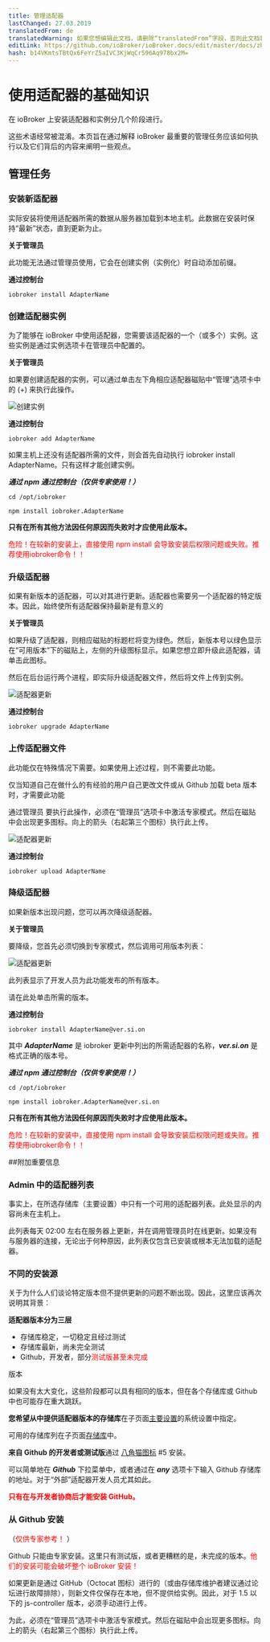 ```yaml
---
title: 管理适配器
lastChanged: 27.03.2019
translatedFrom: de
translatedWarning: 如果您想编辑此文档，请删除“translatedFrom”字段，否则此文档将再次自动翻译
editLink: https://github.com/ioBroker/ioBroker.docs/edit/master/docs/zh-cn/tutorial/adapter.md
hash: b14VKmtsTBtQx6FeYrZ5aIVC3KjWqCr596Aq978bx2M=
---
```

# 使用适配器的基础知识
在 ioBroker 上安装适配器和实例分几个阶段进行。

这些术语经常被混淆。本页旨在通过解释 ioBroker 最重要的管理任务应该如何执行以及它们背后的内容来阐明一些观点。

## 管理任务
### 安装新适配器
实际安装将使用适配器所需的数据从服务器加载到本地主机。此数据在安装时保持“最新”状态，直到更新为止。

**关于管理员**

此功能无法通过管理员使用，它会在创建实例（实例化）时自动添加前缀。

**通过控制台**

``iobroker install AdapterName``

### 创建适配器实例
为了能够在 ioBroker 中使用适配器，您需要该适配器的一个（或多个）实例。这些实例是通过实例选项卡在管理员中配置的。

**关于管理员**

如果要创建适配器的实例，可以通过单击左下角相应适配器磁贴中“管理”选项卡中的 (+) 来执行此操作。

![创建实例](../../de/tutorial/media/Instance_new.gif)

**通过控制台**

``iobroker add AdapterName``

如果主机上还没有适配器所需的文件，则会首先自动执行 iobroker install AdapterName。只有这样才能创建实例。

***通过 npm 通过控制台（仅供专家使用！）***

``cd /opt/iobroker``

``npm install iobroker.AdapterName``

**只有在所有其他方法因任何原因而失败时才应使用此版本。**

<span style="color:red">危险！在较新的安装上，直接使用 npm install 会导致安装后权限问题或失败。推荐使用iobroker命令！！</span>

### 升级适配器
如果有新版本的适配器，可以对其进行更新。适配器也需要另一个适配器的特定版本。因此，始终使所有适配器保持最新是有意义的

**关于管理员**

如果升级了适配器，则相应磁贴的标题栏将变为绿色。然后，新版本号以绿色显示在“可用版本”下的磁贴上，左侧的升级图标显示。如果您想立即升级此适配器，请单击此图标。

然后在后台运行两个进程，即实际升级适配器文件，然后将文件上传到实例。

![适配器更新](../../de/tutorial/media/Adapter_upgrade.gif)

**通过控制台**

``iobroker upgrade AdapterName``

### 上传适配器文件
此功能仅在特殊情况下需要。如果使用上述过程，则不需要此功能。

仅当知道自己在做什么的有经验的用户自己更改文件或从 Github 加载 beta 版本时，才需要此功能

通过管理员 要执行此操作，必须在“管理员”选项卡中激活专家模式。然后在磁贴中会出现更多图标。向上的箭头（右起第三个图标）执行此上传。

![适配器更新](../../de/tutorial/media/Adapter_upload.gif)

**通过控制台**

``iobroker upload AdapterName``

### 降级适配器
如果新版本出现问题，您可以再次降级适配器。

**关于管理员**

要降级，您首先必须切换到专家模式，然后调用可用版本列表：

![适配器更新](../../de/tutorial/media/Adapter_downgrade.gif)

此列表显示了开发人员为此功能发布的所有版本。

请在此处单击所需的版本。

**通过控制台**

``iobroker install AdapterName@ver.si.on``

其中 ***AdapterName*** 是 iobroker 更新中列出的所需适配器的名称，***ver.si.on*** 是格式正确的版本号。

***通过 npm 通过控制台（仅供专家使用！）***

``cd /opt/iobroker``

``npm install iobroker.AdapterName@ver.si.on``

**只有在所有其他方法因任何原因而失败时才应使用此版本。**

<span style="color:red">危险！在较新的安装中，直接使用 npm install 会导致安装后权限问题或失败。推荐使用iobroker命令！！</span>

##附加重要信息
### Admin 中的适配器列表
事实上，在所选存储库（主要设置）中只有一个可用的适配器列表。此处显示的内容尚未在主机上。

此列表每天 02:00 左右在服务器上更新，并在调用管理员时在线更新。如果没有与服务器的连接，无论出于何种原因，此列表仅包含已安装或根本无法加载的适配器。

### 不同的安装源
关于为什么人们谈论特定版本但不提供更新的问题不断出现。因此，这里应该再次说明其背景：

**适配器版本分为三层**

* 存储库稳定，一切稳定且经过测试
* 存储库最新，尚未完全测试
* Github，开发者，部分<span style="color:red">测试版甚至未完成</span>

版本</span>

如果没有太大变化，这些阶段都可以具有相同的版本，但在各个存储库或 Github 中也可能存在重大跳跃。

**您希望从中提供适配器版本的存储库**在子页面[主要设置](../admin/settings.md#Haupteinstellungen)的系统设置中指定。

可用的存储库列在子页面[存储库](../admin/settings.md#Verwahrungsorte)中。

**来自 Github 的开发者或测试版**通过 [八角猫图标](../admin/adapter.md#die-icons-im-einzelnen) #5 安装。

可以简单地在 ***Github*** 下拉菜单中，或者通过在 ***any*** 选项卡下输入 Github 存储库的地址。对于“外部”适配器开发人员尤其如此。

<span style="color:red">**只有在与开发者协商后才能安装 GitHub。**</span>

### 从 Github 安装
（<span style="color: red">仅供专家参考！</span> ）

Github 只能由专家安装。这里只有测试版，或者更糟糕的是，未完成的版本。<span style="color:red">他们的安装可能会破坏整个 ioBroker 安装！</span>

如果更新是通过 GitHub（Octocat 图标）进行的（或由存储库维护者建议通过论坛进行故障排除），则新文件仅保存在本地，但不提供给实例。因此，对于 1.5 以下的 js-controller 版本，必须手动进行上传。

为此，必须在“管理员”选项卡中激活专家模式。然后在磁贴中会出现更多图标。向上的箭头（右起第三个图标）执行此上传。